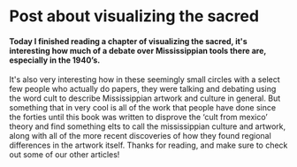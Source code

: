 # Post about visualizing the sacred

#### Today I finished reading a chapter of visualizing the sacred, it's interesting how much of a debate over Mississippian tools there are, especially in the 1940’s.
It's also very interesting how in these seemingly small circles with a select few people who actually do papers, they were talking and debating using the word cult to describe Mississippian artwork and culture in general. But something that in very cool is all of the work that people have done since the forties until this book was written to disprove the ‘cult from mexico’ theory and find something elts to call the mississippian culture and artwork, along with all of the more recent discoveries of how they found regional differences in the artwork itself. Thanks for reading, and make sure to check out some of our other articles!

